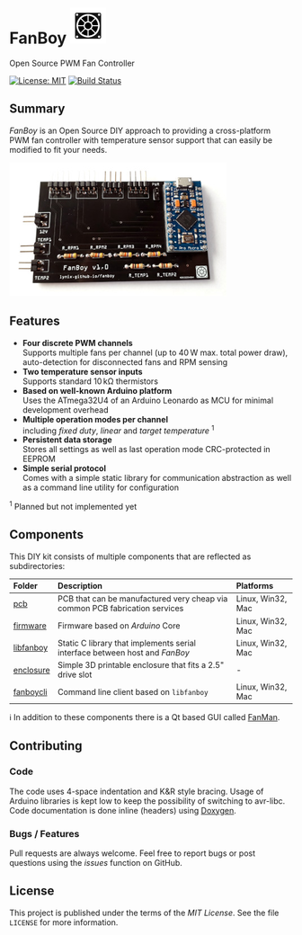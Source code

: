 # FanBoy ![FanBoy Logo](https://github.com/lynix/fanboy/blob/master/artwork/logo.png)

Open Source PWM Fan Controller

[![License: MIT](https://img.shields.io/badge/License-MIT-blue.svg)](https://opensource.org/licenses/MIT)
[![Build Status](https://github.com/lynix/fanboy/actions/workflows/build.yml/badge.svg)](https://github.com/lynix/fanboy/actions/workflows/build.yml)


## Summary

*FanBoy* is an Open Source DIY approach to providing a cross-platform PWM fan
controller with temperature sensor support that can easily be modified to fit
your needs.

![FanBoy](https://github.com/lynix/fanboy/blob/master/artwork/fanboy.jpg)

## Features

* **Four discrete PWM channels**  
    Supports multiple fans per channel (up to 40&thinsp;W max. total power
    draw), auto-detection for disconnected fans and RPM sensing
* **Two temperature sensor inputs**  
    Supports standard 10&thinsp;k&Omega; thermistors
* **Based on well-known Arduino platform**  
    Uses the ATmega32U4 of an Arduino Leonardo as MCU for minimal development
    overhead
* **Multiple operation modes per channel**  
    including *fixed duty*, *linear* and *target temperature*
    <sup>1</sup>
* **Persistent data storage**  
    Stores all settings as well as last operation mode CRC-protected in EEPROM
* **Simple serial protocol**  
    Comes with a simple static library for communication abstraction as well
    as a command line utility for configuration

<sup>1</sup> Planned but not implemented yet

## Components

This DIY kit consists of multiple components that are reflected as
subdirectories:

| Folder                             | Description                                                                 | Platforms         |
|:-----------------------------------|:----------------------------------------------------------------------------| :---------------- |
| [pcb](https://github.com/lynix/fanboy/tree/master/pcb)             | PCB that can be manufactured very cheap via common PCB fabrication services | Linux, Win32, Mac |
| [firmware](https://github.com/lynix/fanboy/tree/master/firmware)   | Firmware based on *Arduino* Core                                            | Linux, Win32, Mac |
| [libfanboy](https://github.com/lynix/fanboy/tree/master/libfanboy) | Static C library that implements serial interface between host and *FanBoy* | Linux, Win32, Mac |
| [enclosure](https://github.com/lynix/fanboy/tree/master/enclosure) | Simple 3D printable enclosure that fits a 2.5" drive slot                   | -                 |
| [fanboycli](https://github.com/lynix/fanboy/tree/master/fanboycli) | Command line client based on `libfanboy`                                    | Linux, Win32, Mac |

:information_source: In addition to these components there is a Qt based GUI
called [FanMan](https://github.com/lynix/fanman).

## Contributing

### Code

The code uses 4-space indentation and K&R style bracing. Usage of Arduino
libraries is kept low to keep the possibility of switching to avr-libc. Code
documentation is done inline (headers) using [Doxygen](http://www.doxygen.nl).


### Bugs / Features

Pull requests are always welcome. Feel free to report bugs or post questions
using the *issues* function on GitHub.


## License

This project is published under the terms of the *MIT License*. See the file
`LICENSE` for more information.
